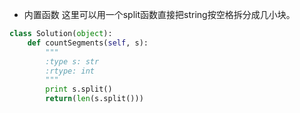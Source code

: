 - 内置函数
这里可以用一个split函数直接把string按空格拆分成几小块。
```python
class Solution(object):
    def countSegments(self, s):
        """
        :type s: str
        :rtype: int
        """
        print s.split()
        return(len(s.split()))
```

